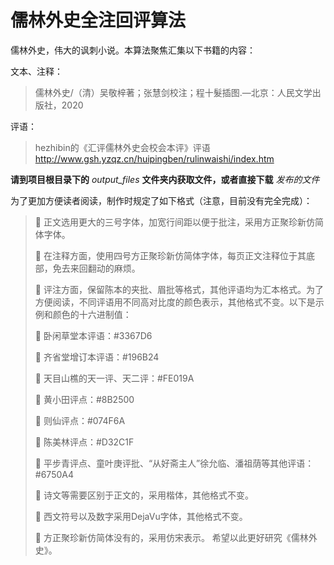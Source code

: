 # 儒林外史全注回评算法

儒林外史，伟大的讽刺小说。本算法聚焦汇集以下书籍的内容：

文本、注释：
> 儒林外史/（清）吴敬梓著；张慧剑校注；程十髮插图.—北京：人民文学出版社，2020

评语：
> hezhibin的《汇评儒林外史会校会本评》评语
> http://www.gsh.yzqz.cn/huipingben/rulinwaishi/index.htm

**请到项目根目录下的** *output_files* **文件夹内获取文件，或者直接下载** *发布的文件*


为了更加方便读者阅读，制作时规定了如下格式（注意，目前没有完全完成）：
> 
>	正文选用更大的三号字体，加宽行间距以便于批注，采用方正聚珍新仿简体字体。
> 
>	在注释方面，使用四号方正聚珍新仿简体字体，每页正文注释位于其底部，免去来回翻动的麻烦。
> 
>	评注方面，保留陈本的夹批、眉批等格式，其他评语均为汇本格式。为了方便阅读，不同评语用不同高对比度的颜色表示，其他格式不变。以下是示例和颜色的十六进制值：
> 
>	卧闲草堂本评语：#3367D6
> 
>	齐省堂增订本评语：#196B24
> 
>	天目山樵的天一评、天二评：#FE019A
> 
>	黄小田评点：#8B2500
> 
>	则仙评点：#074F6A
> 
>	陈美林评点：#D32C1F
> 
>	平步青评点、童叶庚评批、“从好斋主人”徐允临、潘祖荫等其他评语：#6750A4
> 
>	诗文等需要区别于正文的，采用楷体，其他格式不变。
> 
>	西文符号以及数字采用DejaVu字体，其他格式不变。
> 
>	方正聚珍新仿简体没有的，采用仿宋表示。
希望以此更好研究《儒林外史》。
